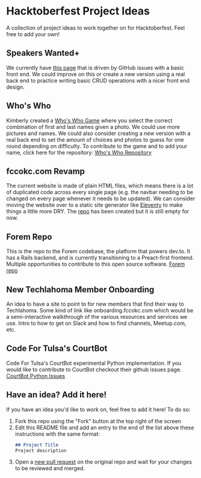 # Hacktoberfest Project Ideas
A collection of project ideas to work together on for Hacktoberfest. Feel free to add your own!

## Speakers Wanted+
We currently have [this page](https://speakers-wanted.techlahoma.org/) that is driven by GitHub issues with a basic front end. We could improve on this or create a new version using a real back end to practice writing basic CRUD operations with a nicer front end design.

## Who's Who
Kimberly created a [Who's Who Game](https://whos-who.fccokc.com) where you select the correct combination of first and last names given a photo. We could use more pictures and names. We could also consider creating a new version with a real back end to set the amount of choices and photos to guess for one round depending on difficulty. To contribute to the game and to add your name, click here for the repository: [Who's Who Repository](https://github.com/FreeCodeCampOKC/techlahoma-whos-who)

## fccokc.com Revamp
The current website is made of plain HTML files, which means there is a lot of duplicated code across every single page (e.g. the navbar needing to be changed on every page whenever it needs to be updated). We can consider moving the website over to a static site generator like [Eleventy](https://11ty.dev) to make things a little more DRY. The [repo](https://github.com/FreeCodeCampOKC/fccokc_web_advanced) has been created but it is still empty for now.

## Forem Repo
This is the repo to the Forem codebase, the platform that powers dev.to. It has a Rails backend, and is currently transitioning to a Preact-first frontend. Multiple opportunities to contribute to this open source software. [Forem repo](https://github.com/forem/forem)

## New Techlahoma Member Onboarding
An idea to have a site to point to for new members that find their way to Techlahoma. Some kind of link like onboarding.fccokc.com which would be a semi-interactive walkthrough of the various resources and services we use. Intro to how to get on Slack and how to find channels, Meetup.com, etc.

## Code For Tulsa's CourtBot
Code For Tulsa's CourtBot experimental Python implementation. If you would like to contribute to CourtBot checkout their github issues page. [CourtBot Python Issues](https://github.com/codefortulsa/courtbot-python/issues)
## Have an idea? Add it here!
If you have an idea you'd like to work on, feel free to add it here! To do so:
1. Fork this repo using the "Fork" button at the top right of the screen
2. Edit this README file and add an entry to the end of the list above these instructions with the same format:
    ```md
    ## Project Title
    Project description
    ```
3. Open a [new pull request](https://github.com/FreeCodeCampOKC/hacktoberfest-project-ideas/compare) on the original repo and wait for your changes to be reviewed and merged.
